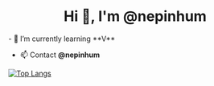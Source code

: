 <h1 align="center">Hi 👋, I'm @nepinhum</h1>
- 🌱 I’m currently learning **V**

- 📫 Contact **@nepinhum**

[![Top Langs](https://github-readme-stats.vercel.app/api/top-langs/?username=nxpinhum5326)](https://github.com/nxpinhum5326)
